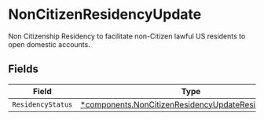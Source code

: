 # NonCitizenResidencyUpdate

Non Citizenship Residency to facilitate non-Citizen lawful US residents to open domestic accounts.


## Fields

| Field                                                                                                                       | Type                                                                                                                        | Required                                                                                                                    | Description                                                                                                                 | Example                                                                                                                     |
| --------------------------------------------------------------------------------------------------------------------------- | --------------------------------------------------------------------------------------------------------------------------- | --------------------------------------------------------------------------------------------------------------------------- | --------------------------------------------------------------------------------------------------------------------------- | --------------------------------------------------------------------------------------------------------------------------- |
| `ResidencyStatus`                                                                                                           | [*components.NonCitizenResidencyUpdateResidencyStatus](../../models/components/noncitizenresidencyupdateresidencystatus.md) | :heavy_minus_sign:                                                                                                          | N/A                                                                                                                         | US_PERMANENT_RESIDENT                                                                                                       |